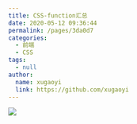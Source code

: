 ```yaml
---
title: CSS-function汇总
date: 2020-05-12 09:36:44
permalink: /pages/3da0d7
categories: 
  - 前端
  - CSS
tags: 
  - null
author: 
  name: xugaoyi
  link: https://github.com/xugaoyi
---
```

![](https://cdn.jsdelivr.net/gh/xugaoyi/image_store/blog/20200512161232.jpg)